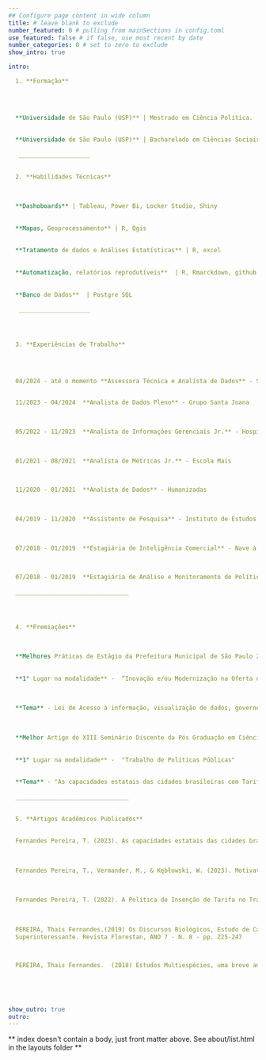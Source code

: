```yaml
---
## Configure page content in wide column
title: # leave blank to exclude
number_featured: 0 # pulling from mainSections in config.toml
use_featured: false # if false, use most recent by date
number_categories: 0 # set to zero to exclude
show_intro: true

intro: 

  1. **Formação**
  
 

  
  **Universidade de São Paulo (USP)** | Mestrado em Ciência Política. 
  
  
  **Universidade de São Paulo (USP)** | Bacharelado em Ciências Sociais.
  
   ____________________
  
  
  2. **Habilidades Técnicas**
  
 
  
  **Dashoboards** | Tableau, Power Bi, Locker Studio, Shiny
  
  
  **Mapas, Geoprocessamento** | R, Qgis
  
  
  **Tratamento de dados e Análises Estatísticas** | R, excel 
  
  
  **Automatização, relatórios reprodutíveis**  | R, Rmarckdown, github, github pages, css (layout, customização)
  
  
  **Banco de Dados**  | Postgre SQL
  
   ____________________




  3. **Experiências de Trabalho**
  
  

  
  04/2024 - até o momento **Assessora Técnica e Analista de Dados** - Secretaria Estadual de Desenvolvimento          Econômico de SP
  

  11/2023 - 04/2024  **Analista de Dados Pleno** - Grupo Santa Joana
  
  

  05/2022 - 11/2023  **Analista de Informações Gerenciais Jr.** - Hospital Alemão Oswaldo Cruz
  
  

  01/2021 - 08/2021  **Analista de Métricas Jr.** - Escola Mais
  
  

  11/2020 - 01/2021  **Analista de Dados** - Humanizadas
  
  

  04/2019 - 11/2020  **Assistente de Pesquisa** - Instituto de Estudos Avançados da USP (IEA-USP)
  
  

  07/2018 - 01/2019  **Estagiária de Inteligência Comercial** - Nave à Vela
  
  

  07/2018 - 01/2019  **Estagiária de Análise e Monitoramento de Políticas Sociais** - Secretaria Municipal de         Assistência e Desenvolvimento Social de SP
  
  ________________________________




  4. **Premiações**
  
  
  
  **Melhores Práticas de Estágio da Prefeitura Municipal de São Paulo 2017**
  
  
  **1° Lugar na modalidade** -  “Inovação e/ou Modernização na Oferta de Serviços” 
  
  
  
  **Tema** - Lei de Acesso à informação, visualização de dados, governo aberto, controle social. 
  
  
  
  **Melhor Artigo do XIII Seminário Discente da Pós Graduação em Ciência Política da USP** 
  
  
  **1° Lugar na modalidade** -  "Trabalho de Políticas Públicas" 
  
  
  **Tema** - "As capacidades estatais das cidades brasileiras com Tarifa Zero no Transporte Público". 
  
  ________________________________
  
  
  5. **Artigos Acadêmicos Publicados**
  
  
  Fernandes Pereira, T. (2023). As capacidades estatais das cidades brasileiras com Tarifa Zero no Transporte         Público. XIII Seminário Discente da Pós Graduação em Ciência Política da USP, São Paulo. 
  
  
  
  Fernandes Pereira, T., Vermander, M., & Kębłowski, W. (2023). Motivations and characteristics of FFPT policies in   selected Brazilian municipalities. Journal of Sustainable Urban Mobility, 3(1), 122–138.
  
  
  
  Fernandes Pereira, T. (2022). A Política de Insenção de Tarifa no Transporte Público de Governos Locais. XII       Seminário Discente da Pós Graduação em Ciência Política da USP, São Paulo. 
  
  
  
  PEREIRA, Thais Fernandes.(2019) Os Discursos Biológicos, Estudo de Caso com Matérias da Revista                
  Superinteressante. Revista Florestan, ANO 7 - N. 8 - pp. 225-247 


  
  PEREIRA, Thais Fernandes.  (2018) Estudos Multiespécies, uma breve análise da teoria e de suas aplicações. Revista   Ensaios, Rio de Janeiro, v. 13.
  
  

  
  
show_outro: true
outro:
---
```

** index doesn't contain a body, just front matter above.
See about/list.html in the layouts folder **
